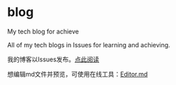 # blog
My tech blog for achieve



All of my tech blogs in Issues for learning and achieving.

我的博客以Issues发布。[点此阅读](https://github.com/vagabond1-1983/blog/issues)

想编辑md文件并预览，可使用在线工具：[Editor.md](https://pandao.github.io/editor.md/index.html "Editor.md")
